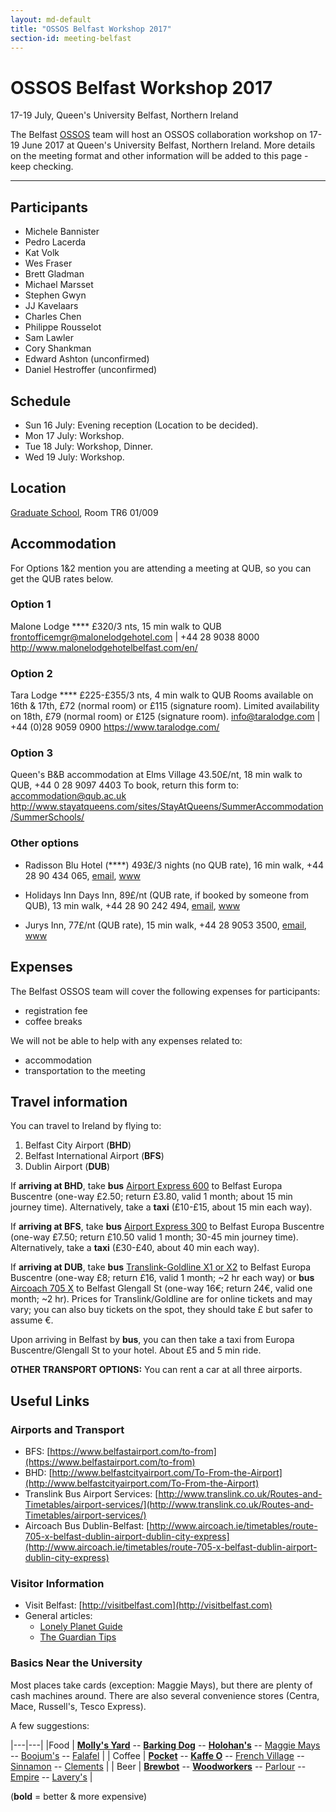 ```yaml
---
layout: md-default
title: "OSSOS Belfast Workshop 2017"
section-id: meeting-belfast
---
```


# OSSOS Belfast Workshop 2017
17-19 July, Queen's University Belfast, Northern Ireland

The Belfast [OSSOS](http://www.ossos-survey.org/) team will host an OSSOS collaboration workshop on 17-19 June 2017 at Queen's University Belfast, Northern Ireland. More details on the meeting  format and other information will be added to this page - keep checking.

-----
 
## Participants
- Michele Bannister
- Pedro Lacerda
- Kat Volk
- Wes Fraser
- Brett Gladman
- Michael Marsset
- Stephen Gwyn
- JJ Kavelaars
- Charles Chen
- Philippe Rousselot
- Sam Lawler
- Cory Shankman
- Edward Ashton (unconfirmed)
- Daniel Hestroffer (unconfirmed)

## Schedule
- Sun 16 July: Evening reception (Location to be decided).
- Mon 17 July: Workshop.
- Tue 18 July: Workshop, Dinner.
- Wed 19 July: Workshop.

## Location

[Graduate School](https://www.qub.ac.uk/sites/graduateschool/AbouttheGraduateSchool/), Room TR6 01/009

## Accommodation

For Options 1&2 mention you are attending a meeting at QUB, so you can get the QUB rates below.

### Option 1
Malone Lodge ****
£320/3 nts, 15 min walk to QUB
frontofficemgr@malonelodgehotel.com | +44 28 9038 8000
http://www.malonelodgehotelbelfast.com/en/

### Option 2

Tara Lodge ****
£225-£355/3 nts, 4 min walk to QUB
Rooms available on 16th & 17th, £72 (normal room) or £115 (signature room). 
Limited availability on 18th, £79 (normal room) or £125 (signature room).
info@taralodge.com | +44 (0)28 9059 0900
https://www.taralodge.com/

### Option 3

Queen's B&B accommodation at Elms Village
43.50£/nt, 18 min walk to QUB, +44 0 28 9097 4403
To book, return this form to: accommodation@qub.ac.uk
http://www.stayatqueens.com/sites/StayAtQueens/SummerAccommodation/SummerSchools/

### Other options

- Radisson Blu Hotel (****) 493£/3 nights (no QUB rate), 16 min walk, +44 28 90 434 065, [email](mailto:info.belfast@radissonblu.com), [www](https://www.radissonblu.com/en/hotel-belfast)
 
- Holidays Inn Days Inn, 89£/nt (QUB rate, if booked by someone from QUB), 13 min walk, +44 28 90 242 494, [email](mailto:reservations@hibelfastcitycentre.co.uk), [www](http://www.hibelfastcitycentre.co.uk/)
 
- Jurys Inn, 77£/nt (QUB rate), 15 min walk, +44 28 9053 3500, [email](mailto:jurysinnbelfast@jurysinns.com), [www](https://www.jurysinns.com/hotels/belfast)


## Expenses

The Belfast OSSOS team will cover the following expenses for participants:
- registration fee
- coffee breaks

We will not be able to help with any expenses related to:
- accommodation
- transportation to the meeting

## Travel information

You can travel to Ireland by flying to:

1. Belfast City Airport (**BHD**)
2. Belfast International Airport (**BFS**)
3. Dublin Airport (**DUB**)

If **arriving at BHD**, take **bus** [Airport Express 600](http://www.belfastcityairport.com/To-From-the-Airport) to Belfast Europa Buscentre (one-way £2.50; return £3.80, valid 1 month; about 15 min journey time). Alternatively, take a **taxi** (£10-£15, about 15 min each way).

If **arriving at BFS**, take **bus** [Airport Express 300](https://www.belfastairport.com/to-from) to Belfast Europa Buscentre (one-way £7.50; return £10.50 valid 1 month; 30-45 min journey time). Alternatively, take a **taxi** (£30-£40, about 40 min each way).

If **arriving at DUB**, take **bus** [Translink-Goldline X1 or X2](http://www.translink.co.uk/Services/Goldline/Timetables/) to Belfast Europa Buscentre (one-way £8; return £16, valid 1 month; ~2 hr each way) or **bus** [Aircoach 705 X](http://www.aircoach.ie/timetables/route-705-x-belfast-dublin-airport-dublin-city-express) to Belfast Glengall St (one-way 16€; return 24€, valid one month; ~2 hr). Prices for Translink/Goldline are for online tickets and may vary; you can also buy tickets on the spot, they should take £ but safer to assume €.

Upon arriving in Belfast by **bus**, you can then take a taxi from Europa Buscentre/Glengall St to your hotel. About £5 and 5 min ride.

**OTHER TRANSPORT OPTIONS:** You can rent a car at all three airports.

## Useful Links

### Airports and Transport
- BFS: [https://www.belfastairport.com/to-from](https://www.belfastairport.com/to-from)
- BHD: [http://www.belfastcityairport.com/To-From-the-Airport](http://www.belfastcityairport.com/To-From-the-Airport)
- Translink Bus Airport Services: [http://www.translink.co.uk/Routes-and-Timetables/airport-services/](http://www.translink.co.uk/Routes-and-Timetables/airport-services/)
- Aircoach Bus Dublin-Belfast: [http://www.aircoach.ie/timetables/route-705-x-belfast-dublin-airport-dublin-city-express](http://www.aircoach.ie/timetables/route-705-x-belfast-dublin-airport-dublin-city-express)

### Visitor Information
- Visit Belfast: [http://visitbelfast.com](http://visitbelfast.com)
- General articles:
	- [Lonely Planet Guide](https://www.lonelyplanet.com/ireland/northern-ireland/belfast)
	- [The Guardian Tips](https://www.theguardian.com/travel/2016/jul/26/alternative-city-guide-belfast-northern-ireland)

### Basics Near the University
Most places take cards (exception: Maggie Mays), but there are plenty of cash machines around. There are also several convenience stores (Centra, Mace, Russell's, Tesco Express). 

A few suggestions:

|---|---|
|Food | [**Molly's Yard**](http://www.lonelyplanet.com/northern-ireland/belfast/restaurants/mollys-yard/a/poi-eat/408174/1316897) -- [**Barking Dog**](http://www.lonelyplanet.com/northern-ireland/belfast/restaurants/barking-dog/a/poi-eat/1220201/1316897) -- [**Holohan's**](http://www.lonelyplanet.com/northern-ireland/belfast/restaurants/holohans/a/poi-eat/1513730/1316897) -- [Maggie Mays](http://maggiemaysbelfastcafe.co.uk) -- [Boojum's](http://www.boojummex.com/belfast-botanic/) -- [Falafel](http://www.falafel-belfast.co.uk) |
| Coffee | [**Pocket**](http://www.thepocket.coffee) -- [**Kaffe O**](http://www.kaffeo.coffee) -- [French Village](http://www.frenchvillagebakery.co.uk) -- [Sinnamon](http://sinnamoncoffee.co.uk) -- [Clements](http://clementscoffee.com) |
| Beer | [**Brewbot**](https://www.brewbotbelfast.com) -- [**Woodworkers**](http://www.laverysbelfast.com/the-woodworkers-craft-beer-bar-belfast) -- [Parlour](http://www.parlourbar.co.uk) -- [Empire](http://www.thebelfastempire.com) -- [Lavery's](http://www.laverysbelfast.com) |

(**bold** = better & more expensive)
